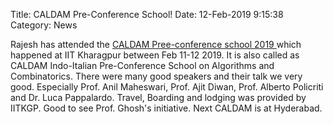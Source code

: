 Title: CALDAM Pre-Conference School!
Date: 12-Feb-2019 9:15:38
Category: News

Rajesh has attended the [CALDAM Pree-conference school 2019 ](http://cse.iitkgp.ac.in/conf/CALDAM/conferenceschool.php?1550837734) which happened at IIT Kharagpur between Feb 11-12 2019. It is also called as CALDAM Indo-Italian Pre-Conference School on Algorithms and Combinatorics. There were many good speakers and their talk we very good. Especially Prof. Anil Maheswari, Prof. Ajit Diwan, Prof. Alberto Policriti and Dr. Luca Pappalardo. Travel, Boarding and lodging was provided by IITKGP. Good to see Prof. Ghosh's initiative. Next CALDAM is at Hyderabad.
